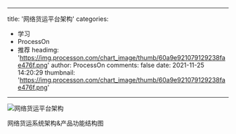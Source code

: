 
---
title: '网络货运平台架构'
categories: 
 - 学习
 - ProcessOn
 - 推荐
headimg: 'https://img.processon.com/chart_image/thumb/60a9e921079129238fae476f.png'
author: ProcessOn
comments: false
date: 2021-11-25 14:20:29
thumbnail: 'https://img.processon.com/chart_image/thumb/60a9e921079129238fae476f.png'
---

<div>   
<img class="thumb" alt="网络货运平台架构" src="https://img.processon.com/chart_image/thumb/60a9e921079129238fae476f.png" referrerpolicy="no-referrer">
<p>网络货运系统架构&产品功能结构图</p>  
</div>
            